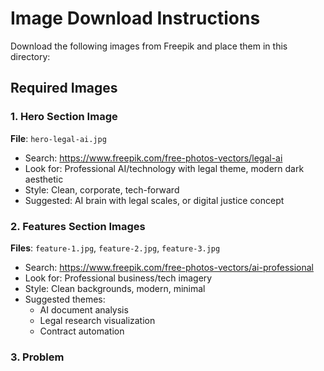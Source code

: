 # Image Download Instructions

Download the following images from Freepik and place them in this directory:

## Required Images

### 1. Hero Section Image
**File**: `hero-legal-ai.jpg`
- Search: https://www.freepik.com/free-photos-vectors/legal-ai
- Look for: Professional AI/technology with legal theme, modern dark aesthetic
- Style: Clean, corporate, tech-forward
- Suggested: AI brain with legal scales, or digital justice concept

### 2. Features Section Images
**Files**: `feature-1.jpg`, `feature-2.jpg`, `feature-3.jpg`
- Search: https://www.freepik.com/free-photos-vectors/ai-professional
- Look for: Professional business/tech imagery
- Style: Clean backgrounds, modern, minimal
- Suggested themes:
  - AI document analysis
  - Legal research visualization
  - Contract automation

### 3. Problem